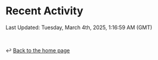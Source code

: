 # Recent Activity

<!--RECENT_ACTIVITY:start-->
<!--RECENT_ACTIVITY:end-->

<!--RECENT_ACTIVITY:last_update-->
Last Updated: Tuesday, March 4th, 2025, 1:16:59 AM (GMT)
<!--RECENT_ACTIVITY:last_update_end-->

<br>

↩️ [Back to the home page](/README.md)
